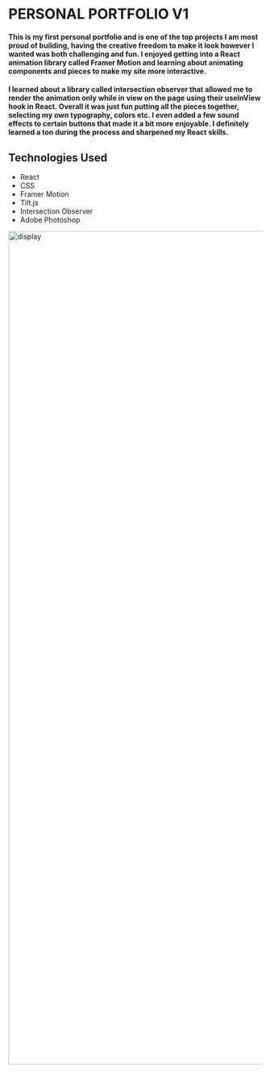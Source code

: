 # PERSONAL PORTFOLIO V1

#### This is my first personal portfolio and is one of the top projects I am most proud of building, having the creative freedom to make it look however I wanted was both challenging and fun. I enjoyed getting into a React animation library called Framer Motion and learning about animating components and pieces to make my site more interactive.
#### I learned about a library called intersection observer that allowed me to render the animation only while in view on the page using their useInView hook in React. Overall it was just fun putting all the pieces together, selecting my own typography, colors etc. I even added a few sound effects to certain buttons that made it a bit more enjoyable. I definitely learned a ton during the process and sharpened my React skills. 

## Technologies Used

- React
- CSS
- Framer Motion
- Tilt.js
- Intersection Observer
- Adobe Photoshop

<img width="1654" alt="display" src="https://user-images.githubusercontent.com/92968661/169762989-c0e50c62-9f47-4a97-bfb2-b57cdd49a7f4.png">
